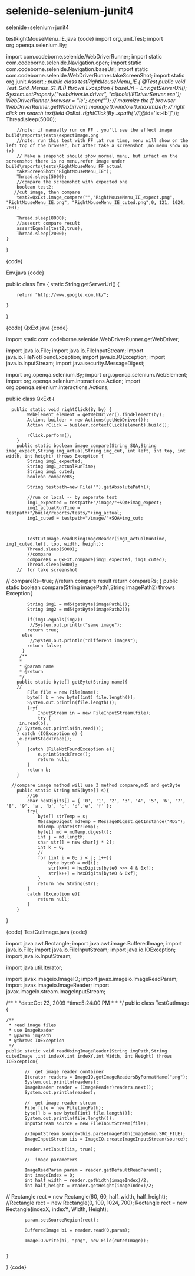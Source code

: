 selenide-selenium-junit4
========================

selenide+selenium+junit4


testRightMouseMenu_IE.java
{code}
import org.junit.Test;
import org.openqa.selenium.By;

import com.codeborne.selenide.WebDriverRunner;
import static com.codeborne.selenide.Navigation.open;
import static com.codeborne.selenide.Navigation.baseUrl;
import static com.codeborne.selenide.WebDriverRunner.takeScreenShot;
import static org.junit.Assert.*;
public class testRightMouseMenu_IE {
	@Test
	public void Test_Grid_Menus_S1_IE() throws Exception {
		baseUrl = Env.getServerUrl();
		System.setProperty("webdriver.ie.driver", "c:\\tools\\IEDriverServer.exe");
		WebDriverRunner.browser = "ie";
		open("");
		// maxmize the ff browser
		WebDriverRunner.getWebDriver().manage().window().maximize();
		// right click on search textfield
		QxExt
				.rightClick(By
						.xpath("//*[@id='lst-ib']"));
		Thread.sleep(5000);

		
		//note: if manually run on FF , you'll see the effect image  build\reports\tests\expectImage.png
		//note: run this test with FF ,at run time, menu will show on the left top of the browser, but after take a screenshot ,no menu show up (x)
		// Make a snapshot should show normal menu, but infact on the screenshot there is no menu,refer image under build\reports\tests\RightMouseMenu_FF_actual
		takeScreenShot("RightMouseMenu_IE");
		Thread.sleep(5000);
		//compare the screenshot with expected one 
		boolean test2;
       //cut image, then compare
		test2=QxExt.image_compare("","RightMouseMenu_IE_expect.png", "RightMouseMenu_IE.png", "RightMouseMenu_IE_cuted.png",0, 121, 1024, 700);

		Thread.sleep(8000);
		//assesrt compare result
		assertEquals(test2,true);
		Thread.sleep(2000);
	}
	

}

{code}

Env.java
{code}



public class Env {
	static String getServerUrl() {

    	return "http://www.google.com.hk/";
    	
	}

	
}

{code}
QxExt.java
{code}


import static com.codeborne.selenide.WebDriverRunner.getWebDriver;

import java.io.File;
import java.io.FileInputStream;
import java.io.FileNotFoundException;
import java.io.IOException;
import java.io.InputStream;
import java.security.MessageDigest;

import org.openqa.selenium.By;
import org.openqa.selenium.WebElement;
import org.openqa.selenium.interactions.Action;
import org.openqa.selenium.interactions.Actions;



public class QxExt {
	
	

	  public static void rightClick(By by) {
	        WebElement element = getWebDriver().findElement(by);
	        Actions builder = new Actions(getWebDriver());
	        Action rClick = builder.contextClick(element).build();
	       
	        rClick.perform();
	    }
		public static boolean image_compare(String SQA,String imag_expect,String img_actual,String img_cut, int left, int top, int width, int height) throws Exception {
			String img1_expected;
			String img1_actualRunTime;
			String img1_cuted;
			boolean compareRs;
			
			String testpath=new File("").getAbsolutePath();
  
			//run on local -- by seperate test
			img1_expected = testpath+"/image/"+SQA+imag_expect;	
		    img1_actualRunTime = testpath+"/build/reports/tests/"+img_actual;
		    img1_cuted = testpath+"/image/"+SQA+img_cut;
		    
		
		    
		    TestCutImage.readUsingImageReader(img1_actualRunTime, img1_cuted,left, top, width, height);
		    Thread.sleep(5000);
			//compare
			compareRs = QxExt.compare(img1_expected, img1_cuted);
			Thread.sleep(5000);
		//	for take screenshot
//	        compareRs=true;
			//return compare result
			return compareRs;
		}
		public static boolean compare(String imagePath1,String imagePath2) throws Exception{

	        String img1 = md5(getByte(imagePath1));
	        String img2 = md5(getByte(imagePath2));
	        
	        if(img1.equals(img2))
	         //System.out.println("same image");
	        return true;
	      else
	         //System.out.println("different images");
			return false;
	      }
		 /**
	     *
	     * @param name
	     * @return
	     */
	    public static byte[] getByte(String name){
	    //
	        File file = new File(name);
	        byte[] b = new byte[(int) file.length()];
	        System.out.println(file.length());
	        try{
	            InputStream in = new FileInputStream(file);
	            try {
	     in.read(b);
	    // System.out.println(in.read());
	    } catch (IOException e) {
	     e.printStackTrace();
	    }
	        }catch (FileNotFoundException e){
	            e.printStackTrace();
	            return null;
	        }
	        return b;
	    }
	    
	  //compare image method will use 3 method compare,md5 and getByte
	    public static String md5(byte[] s){
	        //16
	        char hexDigits[] = { '0', '1', '2', '3', '4', '5', '6', '7', '8', '9', 'a', 'b', 'c', 'd','e', 'f' };
	        try{
	            byte[] strTemp = s;
	            MessageDigest mdTemp = MessageDigest.getInstance("MD5");
	            mdTemp.update(strTemp);
	            byte[] md = mdTemp.digest();
	            int j = md.length;
	            char str[] = new char[j * 2];
	            int k = 0;
	            //
	            for (int i = 0; i < j; i++){
	                byte byte0 = md[i];
	                str[k++] = hexDigits[byte0 >>> 4 & 0xf];
	                str[k++] = hexDigits[byte0 & 0xf];
	            }
	            return new String(str);
	        }
	        catch (Exception e){
	            return null;
	        }
	    }

    
}

{code}
TestCutImage.java
{code}


import java.awt.Rectangle;
import java.awt.image.BufferedImage;
import java.io.File;
import java.io.FileInputStream;
import java.io.IOException;
import java.io.InputStream;

import java.util.Iterator;

import javax.imageio.ImageIO;
import javax.imageio.ImageReadParam;
import javax.imageio.ImageReader;
import javax.imageio.stream.ImageInputStream;

/**
*
*date:Oct 23, 2009
*time:5:24:00 PM
*
*
*/
public class TestCutImage
{

    
    /** 
     * read image files
     * use ImageReader 
     * @param imgPath 
     * @throws IOException 
     */ 
    public static void readUsingImageReader(String imgPath,String cutedImage ,int indexX,int indexY,int Width, int Height) throws IOException{ 
           
           //  get image reader container
           Iterator readers = ImageIO.getImageReadersByFormatName("png"); 
           System.out.println(readers); 
           ImageReader reader = (ImageReader)readers.next(); 
           System.out.println(reader); 
           
           //  get image reader stream
           File file = new File(imgPath);
           byte[] b = new byte[(int) file.length()];
           System.out.println(file.length());
           InputStream source = new FileInputStream(file);
      
           //InputStream source=this.parseImagePath(ImageDemo.SRC_FILE); 
           ImageInputStream iis = ImageIO.createImageInputStream(source); 
           
           reader.setInput(iis, true); 
           
           //  image parameters
         
           ImageReadParam param = reader.getDefaultReadParam(); 
           int imageIndex = 0; 
           int half_width = reader.getWidth(imageIndex)/2; 
           int half_height = reader.getHeight(imageIndex)/2; 
//         Rectangle rect = new Rectangle(60, 60, half_width, half_height); 
           //Rectangle rect = new Rectangle(0, 109, 1024, 700); 
           Rectangle rect = new Rectangle(indexX, indexY, Width, Height); 
           
           param.setSourceRegion(rect); 
    
           BufferedImage bi = reader.read(0,param);              
           
           ImageIO.write(bi, "png", new File(cutedImage));    
           
           
    } 

}
{code}
